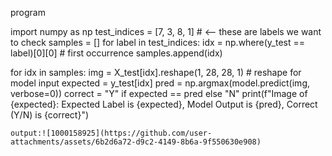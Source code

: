 program 


import numpy as np
test_indices = [7, 3, 8, 1]   # <-- these are labels we want to check
samples = []
for label in test_indices:
    idx = np.where(y_test == label)[0][0]  # first occurrence
    samples.append(idx)

for idx in samples:
    img = X_test[idx].reshape(1, 28, 28, 1)  # reshape for model input
    expected = y_test[idx]
    pred = np.argmax(model.predict(img, verbose=0))
    correct = "Y" if expected == pred else "N"
    print(f"Image of {expected}: Expected Label is {expected}, Model Output is {pred}, Correct (Y/N) is {correct}")


    output:![1000158925](https://github.com/user-attachments/assets/6b2d6a72-d9c2-4149-8b6a-9f550630e908)
